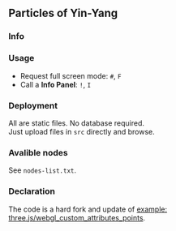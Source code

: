 Particles of Yin-Yang
---

### Info


### Usage
* Request full screen mode: `#`, `F`
* Call a **Info Panel**: `!`, `I`

### Deployment
All are static files. No database required.  
Just upload files in `src` directly and browse.

### Avalible nodes
See `nodes-list.txt`.

### Declaration
The code is a hard fork and update of [example: three.js/webgl_custom_attributes_points](https://github.com/mrdoob/three.js/blob/master/examples/webgl_custom_attributes_points.html).